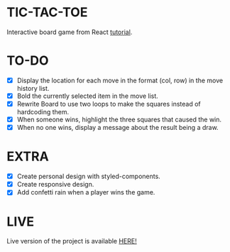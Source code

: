 # TIC-TAC-TOE
Interactive board game from React [tutorial](https://reactjs.org/tutorial/tutorial.html).

# TO-DO
 - [X] Display the location for each move in the format (col, row) in the move history list.  
 - [X] Bold the currently selected item in the move list. 
 - [X] Rewrite Board to use two loops to make the squares instead of hardcoding them.
 - [X] When someone wins, highlight the three squares that caused the win. 
 - [X] When no one wins, display a message about the result being a draw. 

 # EXTRA
 - [X] Create personal design with styled-components.
 - [X] Create responsive design.
 - [X] Add confetti rain when a player wins the game.

 # LIVE
 Live version of the project is available [HERE!](https://x-tic-tac-toe-x.netlify.app/)

